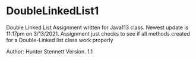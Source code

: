 # DoubleLinkedList1
Double Linked List Assignment written for Java113 class. Newest update is 11:17pm on 3/13/2021.
Assignment just checks to see if all methods created for a Double-Linked list class work properly

Author: Hunter Stennett
Version. 1.1
